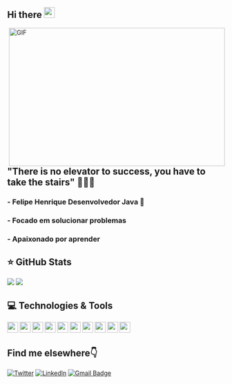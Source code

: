 ## Hi there <img src="https://media.giphy.com/media/hvRJCLFzcasrR4ia7z/giphy.gif" width="25px">
<img align="right" alt="GIF" src="https://camo.githubusercontent.com/9b4dc87f022b2af14ed935b4de91f272e6e687a9b3d122ffdf3fcb3208189a48/68747470733a2f2f696d6167652e6962622e636f2f6a456b6364642f66726f6e745f656e645f646576656c6f706572735f6f70656e696e67735f312e676966" width="500" height="320"/>

<br/>

## **"There is no elevator to success, you have to take the stairs"** 👨‍💻💪


### - Felipe Henrique Desenvolvedor Java 🦾
### - Focado em solucionar problemas
### - Apaixonado por aprender

## ⭐ GitHub Stats
<p align = "left">
  <img src = "https://github-readme-stats.vercel.app/api?username=felipendev&show_icons=true&theme=gruvbox&lineheight=10">
  <img src = "https://github-readme-stats.vercel.app/api/top-langs/?username=felipendev&hide=css,shell,scss,html&theme=gruvbox">
</p>

## 💻 Technologies & Tools
<p align="left">
<img src="https://img.shields.io/badge/javascript-%23F7DF1E.svg?&style=for-the-badge&logo=javascript&logoColor=black" height="25"/>
<img src="https://img.shields.io/badge/typescript%20-%23007ACC.svg?&style=for-the-badge&logo=typescript&logoColor=white" height="25"/>
<img src="https://img.shields.io/badge/node.js%20-%2343853D.svg?&style=for-the-badge&logo=node.js&logoColor=white" height="25"/>
<img src="https://img.shields.io/badge/angular%20-%23DD0031.svg?&style=for-the-badge&logo=angular&logoColor=white" height="25"/>
<img src="https://img.shields.io/badge/bootstrap%20-%23563D7C.svg?&style=for-the-badge&logo=bootstrap&logoColor=white" height="25"/>
<img src="https://img.shields.io/badge/postgres-%23316192.svg?&style=for-the-badge&logo=postgresql&logoColor=white" height="25"/>
<img src="https://img.shields.io/badge/-npm-CB3837?style=flat-square&logo=npm" height="25"/>
<img src="https://img.shields.io/badge/-yarn-CB3837?style=flat-square&logo=yarn" height="25"/>
<img src="https://img.shields.io/badge/-GitHub-181717?style=flat-square&logo=github" height="25"/>
<img src="https://img.shields.io/badge/MongoDB-%234ea94b.svg?&style=for-the-badge&logo=mongodb&logoColor=white" height="25"/>
</p>

## Find me elsewhere👇
[![Twitter](https://img.shields.io/badge/twitter-%231DA1F2.svg?&style=for-the-badge&logo=twitter&logoColor=white)](https://twitter.com/Felipendev) 
[![LinkedIn](https://img.shields.io/badge/linkedin-%230077B5.svg?&style=for-the-badge&logo=linkedin&logoColor=white)](https://www.linkedin.com/in/felipe-henrique-pedroso/) 
[![Gmail Badge](https://img.shields.io/badge/Gmail-D14836?style=for-the-badge&logo=gmail&logoColor=white)](mailto:felipehenrique.pds@gmail.com)




